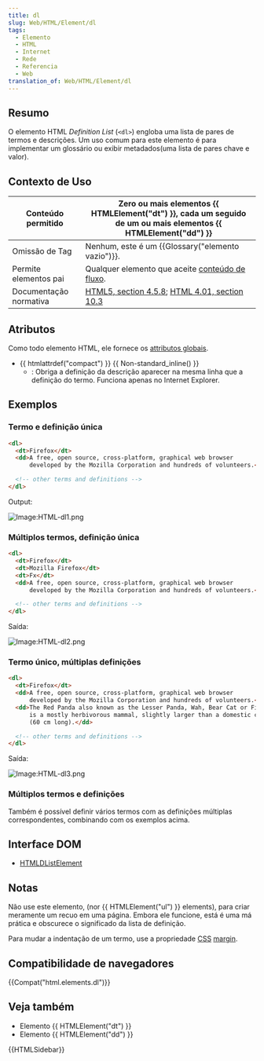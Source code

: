```yaml
---
title: dl
slug: Web/HTML/Element/dl
tags:
  - Elemento
  - HTML
  - Internet
  - Rede
  - Referencia
  - Web
translation_of: Web/HTML/Element/dl
---
```

## Resumo

O elemento HTML _Definition List_ (`<dl>`) engloba uma lista de pares de termos e descrições. Um uso comum para este elemento é para implementar um glossário ou exibir metadados(uma lista de pares chave e valor).

## Contexto de Uso

| Conteúdo permitido     | Zero ou mais elementos {{ HTMLElement("dt") }}, cada um seguido de um ou mais elementos {{ HTMLElement("dd") }}                                         |
| ---------------------- | ------------------------------------------------------------------------------------------------------------------------------------------------------------------------- |
| Omissão de Tag         | Nenhum, este é um {{Glossary("elemento vazio")}}.                                                                                                               |
| Permite elementos pai  | Qualquer elemento que aceite [conteúdo de fluxo](/en/HTML/Content_categories#flow_content).                                     |
| Documentação normativa | [HTML5, section 4.5.8](http://www.w3.org/TR/html5/grouping-content.html#the-dl-element); [HTML 4.01, section 10.3](http://www.w3.org/TR/html401/struct/lists.html#h-10.3) |

## Atributos

Como todo elemento HTML, ele fornece os [attributos globais](/en/HTML/Global_attributes).

- {{ htmlattrdef("compact") }} {{ Non-standard_inline() }}
  - : Obriga a definição da descrição aparecer na mesma linha que a definição do termo. Funciona apenas no Internet Explorer.

## Exemplos

### Termo e definição única

```html
<dl>
  <dt>Firefox</dt>
  <dd>A free, open source, cross-platform, graphical web browser
      developed by the Mozilla Corporation and hundreds of volunteers.</dd>

  <!-- other terms and definitions -->
</dl>
```

Output:

![Image:HTML-dl1.png](/@api/deki/files/241/=HTML-dl1.png)

### Múltiplos termos, definição única

```html
<dl>
  <dt>Firefox</dt>
  <dt>Mozilla Firefox</dt>
  <dt>Fx</dt>
  <dd>A free, open source, cross-platform, graphical web browser
      developed by the Mozilla Corporation and hundreds of volunteers.</dd>

  <!-- other terms and definitions -->
</dl>
```

Saída:

![Image:HTML-dl2.png](/@api/deki/files/242/=HTML-dl2.png)

### Termo único, múltiplas definições

```html
<dl>
  <dt>Firefox</dt>
  <dd>A free, open source, cross-platform, graphical web browser
      developed by the Mozilla Corporation and hundreds of volunteers.</dd>
  <dd>The Red Panda also known as the Lesser Panda, Wah, Bear Cat or Firefox,
      is a mostly herbivorous mammal, slightly larger than a domestic cat
      (60 cm long).</dd>

  <!-- other terms and definitions -->
</dl>
```

Saída:

![Image:HTML-dl3.png](/@api/deki/files/243/=HTML-dl3.png)

### Múltiplos termos e definições

Também é possível definir vários termos com as definições múltiplas correspondentes, combinando com os exemplos acima.

## Interface DOM

- [HTMLDListElement](/en/DOM/HTMLDListElement)

## Notas

Não use este elemento, (nor {{ HTMLElement("ul") }} elements), para criar meramente um recuo em uma página. Embora ele funcione, está é uma má prática e obscurece o significado da lista de definição.

Para mudar a indentação de um termo, use a propriedade [CSS](/en/CSS) [margin](/en/CSS/margin).

## Compatibilidade de navegadores

{{Compat("html.elements.dl")}}

## Veja também

- Elemento {{ HTMLElement("dt") }}
- Elemento {{ HTMLElement("dd") }}

{{HTMLSidebar}}
